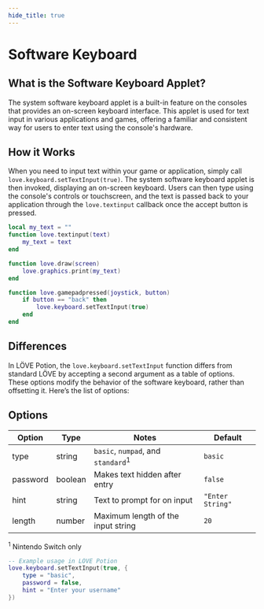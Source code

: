 ```yaml
---
hide_title: true
---
```


# Software Keyboard

## What is the Software Keyboard Applet?

The system software keyboard applet is a built-in feature on the consoles that provides an on-screen keyboard interface. This applet is used for text input in various applications and games, offering a familiar and consistent way for users to enter text using the console's hardware.

## How it Works

When you need to input text within your game or application, simply call `love.keyboard.setTextInput(true)`. The system software keyboard applet is then invoked, displaying an on-screen keyboard. Users can then type using the console's controls or touchscreen, and the text is passed back to your application through the `love.textinput` callback once the accept button is pressed.

```lua
local my_text = ""
function love.textinput(text)
    my_text = text
end

function love.draw(screen)
    love.graphics.print(my_text)
end

function love.gamepadpressed(joystick, button)
    if button == "back" then
        love.keyboard.setTextInput(true)
    end
end
```

## Differences

In LÖVE Potion, the `love.keyboard.setTextInput` function differs from standard LÖVE by accepting a second argument as a table of options. These options modify the behavior of the software keyboard, rather than offsetting it. Here’s the list of options:

## Options

| Option   | Type    | Notes                                         | Default          |
| -------- | ------- | --------------------------------------------- | ---------------- |
| type     | string  | `basic`, `numpad`, and `standard`<sup>1</sup> | `basic`          |
| password | boolean | Makes text hidden after entry                 | `false`          |
| hint     | string  | Text to prompt for on input                   | `"Enter String"` |
| length   | number  | Maximum length of the input string            | `20`             |

<sup>1</sup> Nintendo Switch only

```lua title='main.lua'
-- Example usage in LÖVE Potion
love.keyboard.setTextInput(true, {
    type = "basic",
    password = false,
    hint = "Enter your username"
})
```
